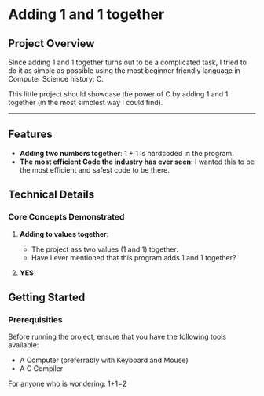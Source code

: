 # **Adding 1 and 1 together**
## **Project Overview**
Since adding 1 and 1 together turns out to be a complicated task, I tried to do it as simple as possible using the most beginner friendly language in Computer Science history: C.

This little project should showcase the power of C by adding 1 and 1 together (in the most simplest way I could find).

---

## **Features**

- **Adding two numbers together**: 1 + 1 is hardcoded in the program.
- **The most efficient Code the industry has ever seen**: I wanted this to be the most efficient and safest code to be there.

## **Technical Details**

### **Core Concepts Demonstrated**

1. **Adding to values together**:
   - The project ass two values (1 and 1) together.
   - Have I ever mentioned that this program adds 1 and 1 together?
  
2. **YES**

## **Getting Started**

### **Prerequisities**

Before running the project, ensure that you have the following tools available:

- A Computer (preferrably with Keyboard and Mouse)
- A C Compiler

For anyone who is wondering: 1+1=2

